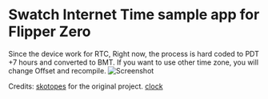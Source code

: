 # Swatch Internet Time sample app for Flipper Zero
Since the device work for RTC, Right now, the process is hard coded to PDT +7 hours and converted to BMT. If you want to use other time zone, you will change Offset and recompile.
![Screenshot](https://github.com/ourovoros/ClockFlipperZero/assets/4804527/d9da323c-eb67-4252-9289-ac46ad895862)

Credits: [skotopes](https://github.com/skotopes) for the original project. [clock](https://github.com/flipperdevices/flipperzero-good-faps/tree/dev/clock)
